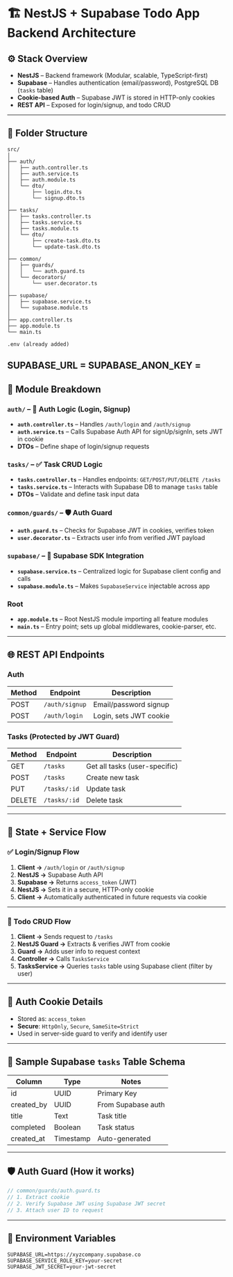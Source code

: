 

# 🏗️ NestJS + Supabase Todo App Backend Architecture

## ⚙️ Stack Overview

* **NestJS** – Backend framework (Modular, scalable, TypeScript-first)
* **Supabase** – Handles authentication (email/password), PostgreSQL DB (`tasks` table)
* **Cookie-based Auth** – Supabase JWT is stored in HTTP-only cookies
* **REST API** – Exposed for login/signup, and todo CRUD

---

## 📁 Folder Structure

```
src/
│
├── auth/
│   ├── auth.controller.ts
│   ├── auth.service.ts
│   ├── auth.module.ts
│   └── dto/
│       ├── login.dto.ts
│       └── signup.dto.ts
│
├── tasks/
│   ├── tasks.controller.ts
│   ├── tasks.service.ts
│   ├── tasks.module.ts
│   └── dto/
│       ├── create-task.dto.ts
│       └── update-task.dto.ts
│
├── common/
│   ├── guards/
│   │   └── auth.guard.ts
│   └── decorators/
│       └── user.decorator.ts
│
├── supabase/
│   ├── supabase.service.ts
│   └── supabase.module.ts
│
├── app.controller.ts
├── app.module.ts
└── main.ts

.env (already added)
```
SUPABASE_URL = 
SUPABASE_ANON_KEY = 
---

## 🧩 Module Breakdown

### `auth/` – 🔐 Auth Logic (Login, Signup)

* **`auth.controller.ts`** – Handles `/auth/login` and `/auth/signup`
* **`auth.service.ts`** – Calls Supabase Auth API for signUp/signIn, sets JWT in cookie
* **DTOs** – Define shape of login/signup requests

### `tasks/` – ✅ Task CRUD Logic

* **`tasks.controller.ts`** – Handles endpoints: `GET/POST/PUT/DELETE /tasks`
* **`tasks.service.ts`** – Interacts with Supabase DB to manage `tasks` table
* **DTOs** – Validate and define task input data

### `common/guards/` – 🛡️ Auth Guard

* **`auth.guard.ts`** – Checks for Supabase JWT in cookies, verifies token
* **`user.decorator.ts`** – Extracts user info from verified JWT payload

### `supabase/` – 🧬 Supabase SDK Integration

* **`supabase.service.ts`** – Centralized logic for Supabase client config and calls
* **`supabase.module.ts`** – Makes `SupabaseService` injectable across app

### Root

* **`app.module.ts`** – Root NestJS module importing all feature modules
* **`main.ts`** – Entry point; sets up global middlewares, cookie-parser, etc.

---

## 🌐 REST API Endpoints

### Auth

| Method | Endpoint       | Description            |
| ------ | -------------- | ---------------------- |
| POST   | `/auth/signup` | Email/password signup  |
| POST   | `/auth/login`  | Login, sets JWT cookie |

### Tasks (Protected by JWT Guard)

| Method | Endpoint     | Description                   |
| ------ | ------------ | ----------------------------- |
| GET    | `/tasks`     | Get all tasks (user-specific) |
| POST   | `/tasks`     | Create new task               |
| PUT    | `/tasks/:id` | Update task                   |
| DELETE | `/tasks/:id` | Delete task                   |

---

## 🧠 State + Service Flow

### ✅ Login/Signup Flow

1. **Client →** `/auth/login` or `/auth/signup`
2. **NestJS →** Supabase Auth API
3. **Supabase →** Returns `access_token` (JWT)
4. **NestJS →** Sets it in a secure, HTTP-only cookie
5. **Client →** Automatically authenticated in future requests via cookie

---

### 📝 Todo CRUD Flow

1. **Client →** Sends request to `/tasks`
2. **NestJS Guard →** Extracts & verifies JWT from cookie
3. **Guard →** Adds user info to request context
4. **Controller →** Calls `TasksService`
5. **TasksService →** Queries `tasks` table using Supabase client (filter by user)

---

## 🔐 Auth Cookie Details

* Stored as: `access_token`
* **Secure**: `HttpOnly`, `Secure`, `SameSite=Strict`
* Used in server-side guard to verify and identify user

---

## 🧾 Sample Supabase `tasks` Table Schema

| Column      | Type      | Notes              |
| ----------- | --------- | ------------------ |
| id          | UUID      | Primary Key        |
| created_by    | UUID      | From Supabase auth |
| title       | Text      | Task title         |
| completed   | Boolean   | Task status        |
| created\_at | Timestamp | Auto-generated     |

---

## 🛡️ Auth Guard (How it works)

```ts
// common/guards/auth.guard.ts
// 1. Extract cookie
// 2. Verify Supabase JWT using Supabase JWT secret
// 3. Attach user ID to request
```

---

## 🧪 Environment Variables

```env
SUPABASE_URL=https://xyzcompany.supabase.co
SUPABASE_SERVICE_ROLE_KEY=your-secret
SUPABASE_JWT_SECRET=your-jwt-secret
```
